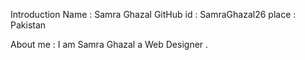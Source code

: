 Introduction
Name : Samra Ghazal
GitHub id : SamraGhazal26
place : Pakistan

About me  :
I am Samra Ghazal a Web Designer .
